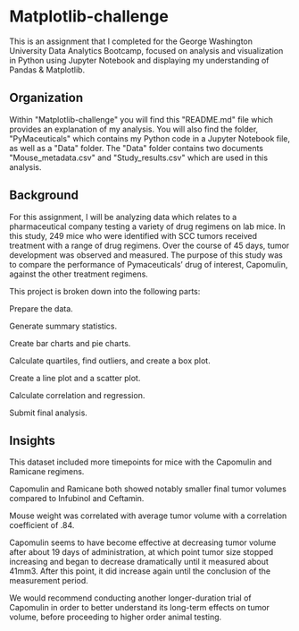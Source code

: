 # Matplotlib-challenge
This is an assignment that I completed for the George Washington University Data Analytics Bootcamp, focused on analysis and visualization in Python using Jupyter Notebook and displaying my understanding of Pandas & Matplotlib.


## Organization
Within "Matplotlib-challenge" you will find this "README.md" file which provides an explanation of my analysis. You will also 
find the folder, "PyMaceuticals" which contains my Python code in a Jupyter Notebook file, as well as a "Data" folder. The "Data"
folder contains two documents "Mouse_metadata.csv" and "Study_results.csv" which are used in this analysis.

## Background

For this assignment, I will be analyzing data which relates to a pharmaceutical company testing a variety of drug regimens
on lab mice. In this study, 249 mice who were identified with SCC tumors received treatment with a range of drug regimens. Over the course of 45 days, tumor development was observed and measured. The purpose of this study was to compare the performance of Pymaceuticals’ drug of interest, Capomulin, against the other treatment regimens.

This project is broken down into the following parts:

Prepare the data.

Generate summary statistics.

Create bar charts and pie charts.

Calculate quartiles, find outliers, and create a box plot.

Create a line plot and a scatter plot.

Calculate correlation and regression.

Submit final analysis.


## Insights

This dataset included more timepoints for mice with the Capomulin and Ramicane regimens.

Capomulin and Ramicane both showed notably smaller final tumor volumes compared to Infubinol and Ceftamin.

Mouse weight was correlated with average tumor volume with a correlation coefficient of .84.

Capomulin seems to have become effective at decreasing tumor volume after about 19 days of administration, at which point
tumor size stopped increasing and began to decrease dramatically until it measured about 41mm3. After this point, it did increase
again until the conclusion of the measurement period.

We would recommend conducting another longer-duration trial of Capomulin in order to better understand its long-term effects
on tumor volume, before proceeding to higher order animal testing.

